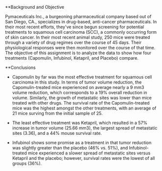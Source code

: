 **Background and Objective

Pymaceuticals Inc., a burgeoning pharmaceutical company based out of San Diego, CA., specializes in drug-based, anti-cancer pharmaceuticals. In their most recent efforts, they've since begun screening for potential treatments to squamous cell carcinoma (SCC), a commonly occurring form of skin cancer. In their most recent animal study, 250 mice were treated through a variety of drug regimes over the course of 45 days. Their physiological responses were then monitored over the course of that time. The objective of this assignment is to analyze the data to show how four treatments (Capomulin, Infubinol, Ketapril, and Placebo) compare.

**Conclusions

- Capomulin by far was the most effective treatment for squamous cell carcinoma in this study. In terms of tumor volume reduction, the Capomulin-treated mice experienced on average nearly a 9 mm3 volume reduction, which corresponds to a 19% overall reduction in volume. Similarly, the growth of metastatic sites was lower than mice treated with other drugs. The survival rate of the Capomulin-treated mice was the highest amongst the other treatments, with an average of 21 mice surving from the initial sample of 25.

- The least effective treatment was Ketapril, which resulted in a 57% increase in tumor volume (25.66 mm3), the largest spread of metastatic sites (3.36), and a 44% mouse survival rate.

- Infubinol shows some promise as a treatment in that tumor reduction was slightly greater than the placebo (46% vs. 51%), and Infubinol-treated mice experienced a slower spread of metastatic sites versus Ketapril and the placebo; however, survival rates were the lowest of all groups (36%).
